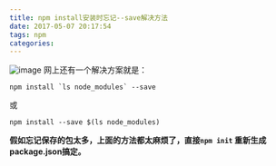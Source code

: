 ```yaml
---
title: npm install安装时忘记--save解决方法
date: 2017-05-07 20:17:54
tags: npm
categories:
---
```

![image](http://ooxz0ztfx.bkt.clouddn.com/npminit.png)
网上还有一个解决方案就是：
```
npm install `ls node_modules` --save
```
或
```
npm install --save $(ls node_modules)
```

**假如忘记保存的包太多，上面的方法都太麻烦了，直接```npm init``` 重新生成package.json搞定。**

